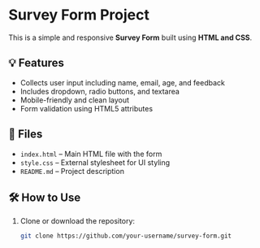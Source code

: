 # Survey Form Project

This is a simple and responsive **Survey Form** built using **HTML and CSS**.

## 💡 Features

- Collects user input including name, email, age, and feedback
- Includes dropdown, radio buttons, and textarea
- Mobile-friendly and clean layout
- Form validation using HTML5 attributes

## 📁 Files

- `index.html` – Main HTML file with the form
- `style.css` – External stylesheet for UI styling
- `README.md` – Project description

## 🛠️ How to Use

1. Clone or download the repository:
   ```bash
   git clone https://github.com/your-username/survey-form.git

